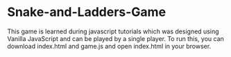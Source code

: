 # Snake-and-Ladders-Game

This game is learned during javascript tutorials which was designed using Vanilla JavaScript and can be played by a single player.
To run this, you can download index.html and game.js and open index.html in your browser.



